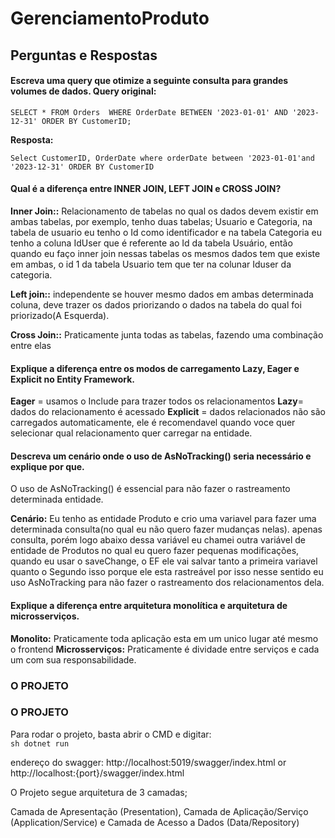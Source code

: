 # GerenciamentoProduto

## Perguntas e Respostas

#### Escreva uma query que otimize a seguinte consulta para grandes volumes de dados. Query original: 
``SELECT * FROM Orders 
WHERE OrderDate BETWEEN '2023-01-01' AND '2023-12-31' ORDER BY CustomerID; ``

**Resposta:**

``Select CustomerID, OrderDate where orderDate between '2023-01-01'and '2023-12-31' ORDER BY CustomerID``

#### Qual é a diferença entre INNER JOIN, LEFT JOIN e CROSS JOIN? 

**Inner Join::** Relacionamento de tabelas no qual os dados devem existir em ambas tabelas, por exemplo, tenho duas tabelas; Usuario e Categoria, na tabela de usuario eu tenho o Id como identificador e na tabela Categoria eu tenho a coluna IdUser que é referente ao Id da tabela Usuário, então quando eu faço inner join nessas tabelas os mesmos dados tem que existe em ambas, o id 1 da tabela Usuario tem que ter na colunar Iduser da categoria.

**Left join::** independente se houver mesmo dados em ambas determinada coluna, deve trazer os dados priorizando o dados na tabela do qual foi priorizado(A Esquerda).

**Cross Join::** Praticamente junta todas as tabelas, fazendo uma combinação entre elas

#### Explique a diferença entre os modos de carregamento Lazy, Eager e Explicit no Entity Framework. 
**Eager** = usamos o Include para trazer todos os relacionamentos
**Lazy**= dados do relacionamento é acessado
**Explicit** = dados relacionados não são carregados automaticamente, ele é recomendavel quando voce quer selecionar qual relacionamento quer carregar na entidade.

#### Descreva um cenário onde o uso de AsNoTracking() seria necessário e explique por que.
O uso de AsNoTracking() é essencial para não fazer o rastreamento determinada entidade.

**Cenário:**
Eu tenho as entidade Produto e crio uma variavel para fazer uma determinada consulta(no qual eu não quero fazer mudanças nelas). apenas consulta, porém logo abaixo dessa variável eu chamei outra variável de entidade de Produtos no qual eu quero fazer pequenas modificações, quando eu usar o saveChange, o EF ele vai salvar tanto a primeira variavel quanto o Segundo isso porque ele esta rastreável por isso nesse sentido eu uso AsNoTracking para não fazer o rastreamento dos relacionamentos dela.

#### Explique a diferença entre arquitetura monolítica e arquitetura de microsserviços. 
**Monolito:** Praticamente toda aplicação esta em um unico lugar até mesmo o frontend
**Microsserviços:** Praticamente é dividade entre serviços e cada um com sua responsabilidade.


### O PROJETO

### O PROJETO

Para rodar o projeto, basta abrir o CMD e digitar:  
``sh
dotnet run``

endereço do swagger:
http://localhost:5019/swagger/index.html
or
http://localhost:{port}/swagger/index.html

O Projeto segue arquitetura de 3 camadas;

Camada de Apresentação (Presentation), Camada de Aplicação/Serviço (Application/Service) e Camada de Acesso a Dados (Data/Repository)
